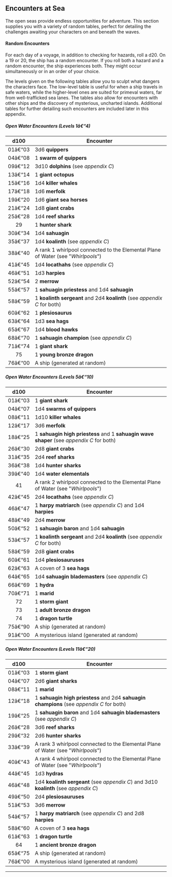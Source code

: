 ﻿## Encounters at Sea

The open seas provide endless opportunities for adventure. This section supplies you with a variety of random tables, perfect for detailing the challenges awaiting your characters on and beneath the waves.

#### Random Encounters

For each day of a voyage, in addition to checking for hazards, roll a d20. On a 19 or 20, the ship has a random encounter. If you roll both a hazard and a random encounter, the ship experiences both. They might occur simultaneously or in an order of your choice.

The levels given on the following tables allow you to sculpt what dangers the characters face. The low-level table is useful for when a ship travels in safe waters, while the higher-level ones are suited for primeval waters, far from well-trafficked sea lanes. The tables also allow for encounters with other ships and the discovery of mysterious, uncharted islands. Additional tables for further detailing such encounters are included later in this appendix.

##### Open Water Encounters (Levels 1â€“4)
|  d100 | Encounter                                                                         |
|:-----:|-----------------------------------------------------------------------------------|
| 01â€“03 | 3d6 **quippers**                                                                  |
| 04â€“08 | 1 **swarm of quippers**                                                           |
| 09â€“12 | 3d10 **dolphins** (see *appendix C*)                                              |
| 13â€“14 | 1 **giant octopus**                                                               |
| 15â€“16 | 1d4 **killer whales**                                                             |
| 17â€“18 | 1d6 **merfolk**                                                                   |
| 19â€“20 | 1d6 **giant sea horses**                                                          |
| 21â€“24 | 1d8 **giant crabs**                                                               |
| 25â€“28 | 1d4 **reef sharks**                                                               |
|   29  | 1 **hunter shark**                                                                |
| 30â€“34 | 1d4 **sahuagin**                                                                  |
| 35â€“37 | 1d4 **koalinth** (see *appendix C*)                                               |
| 38â€“40 | A rank 1 whirlpool connected to the Elemental Plane of Water (see "*Whirlpools*") |
| 41â€“45 | 1d4 **locathahs** (see *appendix C*)                                              |
| 46â€“51 | 1d3 **harpies**                                                                   |
| 52â€“54 | 2 **merrow**                                                                      |
| 55â€“57 | 1 **sahuagin priestess** and 1d4 **sahuagin**                                     |
| 58â€“59 | 1 **koalinth sergeant** and 2d4 **koalinth** (see *appendix C* for both)          |
| 60â€“62 | 1 **plesiosaurus**                                                                |
| 63â€“64 | 1d3 **sea hags**                                                                  |
| 65â€“67 | 1d4 **blood hawks**                                                               |
| 68â€“70 | 1 **sahuagin champion** (see *appendix C*)                                        |
| 71â€“74 | 1 **giant shark**                                                                 |
|   75  | 1 **young bronze dragon**                                                         |
| 76â€“00 | A ship (generated at random)                                                      |

##### Open Water Encounters (Levels 5â€“10)
|  d100 | Encounter                                                                                |
|:-----:|------------------------------------------------------------------------------------------|
| 01â€“03 | 1 **giant shark**                                                                        |
| 04â€“07 | 1d4 **swarms of quippers**                                                               |
| 08â€“11 | 1d10 **killer whales**                                                                   |
| 12â€“17 | 3d6 **merfolk**                                                                          |
| 18â€“25 | 1 **sahuagin high priestess** and 1 **sahuagin wave shaper** (see *appendix C* for both) |
| 26â€“30 | 2d8 **giant crabs**                                                                      |
| 31â€“35 | 2d4 **reef sharks**                                                                      |
| 36â€“38 | 1d4 **hunter sharks**                                                                    |
| 39â€“40 | 1d4 **water elementals**                                                                 |
|   41  | A rank 2 whirlpool connected to the Elemental Plane of Water (see "*Whirlpools*")        |
| 42â€“45 | 2d4 **locathahs** (see *appendix C*)                                                     |
| 46â€“47 | 1 **harpy matriarch** (see *appendix C*) and 1d4 **harpies**                             |
| 48â€“49 | 2d4 **merrow**                                                                           |
| 50â€“52 | 1 **sahuagin baron** and 1d4 **sahuagin**                                                |
| 53â€“57 | 1 **koalinth sergeant** and 2d4 **koalinth** (see *appendix C* for both)                 |
| 58â€“59 | 2d8 **giant crabs**                                                                      |
| 60â€“61 | 1d4 **plesiosauruses**                                                                   |
| 62â€“63 | A coven of 3 **sea hags**                                                                |
| 64â€“65 | 1d4 **sahuagin blademasters** (see *appendix C*)                                         |
| 66â€“69 | 1 **hydra**                                                                              |
| 70â€“71 | 1 **marid**                                                                              |
|   72  | 1 **storm giant**                                                                        |
|   73  | 1 **adult bronze dragon**                                                                |
|   74  | 1 **dragon turtle**                                                                      |
| 75â€“90 | A ship (generated at random)                                                             |
| 91â€“00 | A mysterious island (generated at random)                                                |

##### Open Water Encounters (Levels 11â€“20)
|  d100 | Encounter                                                                                |
|:-----:|------------------------------------------------------------------------------------------|
| 01â€“03 | 1 **storm giant**                                                                        |
| 04â€“07 | 2d6 **giant sharks**                                                                     |
| 08â€“11 | 1 **marid**                                                                              |
| 12â€“18 | 1 **sahuagin high priestess** and 2d4 **sahuagin champions** (see *appendix C* for both) |
| 19â€“25 | 1 **sahuagin baron** and 1d4 **sahuagin blademasters** (see *appendix C*)                |
| 26â€“28 | 3d6 **reef sharks**                                                                      |
| 29â€“32 | 2d6 **hunter sharks**                                                                    |
| 33â€“39 | A rank 3 whirlpool connected to the Elemental Plane of Water (see "*Whirlpools*")        |
| 40â€“43 | A rank 4 whirlpool connected to the Elemental Plane of Water (see "*Whirlpools*")        |
| 44â€“45 | 1d3 **hydras**                                                                           |
| 46â€“48 | 1d4 **koalinth sergeant** (see *appendix C*) and 3d10 **koalinth** (see *appendix C*)    |
| 49â€“50 | 2d4 **plesiosauruses**                                                                   |
| 51â€“53 | 3d6 **merrow**                                                                           |
| 54â€“57 | 1 **harpy matriarch** (see *appendix C*) and 2d8 **harpies**                             |
| 58â€“60 | A coven of 3 **sea hags**                                                                |
| 61â€“63 | 1 **dragon turtle**                                                                      |
|   64  | 1 **ancient bronze dragon**                                                              |
| 65â€“75 | A ship (generated at random)                                                             |
| 76â€“00 | A mysterious island (generated at random)                                                |

---

